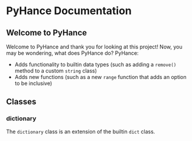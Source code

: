 # PyHance Documentation

## Welcome to PyHance
Welcome to PyHance and thank you for looking at this project!
Now, you may be wondering, what does PyHance do?
PyHance:
* Adds functionality to builtin data types (such as adding a `remove()` method to a custom `string` class)
* Adds new functions (such as a new `range` function that adds an option to be inclusive)

## Classes
### dictionary
The `dictionary` class is an extension of the builtin `dict` class.
